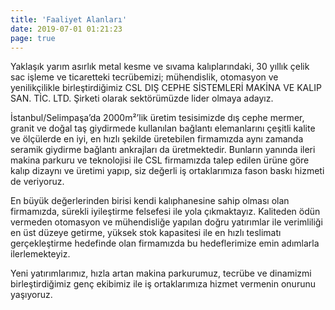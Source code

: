 ```yaml
---
title: 'Faaliyet Alanları'
date: 2019-07-01 01:21:23
page: true
---
```


Yaklaşık yarım asırlık metal kesme ve sıvama kalıplarındaki, 30 yıllık çelik sac işleme ve ticaretteki tecrübemizi; mühendislik, otomasyon ve yenilikçilikle birleştirdiğimiz CSL DIŞ CEPHE SİSTEMLERİ MAKİNA VE KALIP SAN. TİC. LTD. Şirketi olarak sektörümüzde lider olmaya adayız.


İstanbul/Selimpaşa’da 2000m²’lik üretim tesisimizde dış cephe mermer, granit ve doğal taş giydirmede kullanılan bağlantı elemanlarını çeşitli kalite ve ölçülerde en iyi, en hızlı şekilde üretebilen firmamızda aynı zamanda seramik giydirme bağlantı ankrajları da üretmektedir. Bunların yanında ileri makina parkuru ve teknolojisi ile CSL firmamızda talep edilen ürüne göre kalıp dizaynı ve üretimi yapıp, siz değerli iş ortaklarımıza fason baskı hizmeti de veriyoruz.


En büyük değerlerinden birisi kendi kalıphanesine sahip olması olan firmamızda, sürekli iyileştirme felsefesi ile yola çıkmaktayız. Kaliteden ödün vermeden otomasyon ve mühendisliğe yapılan doğru yatırımlar ile verimliliği en üst düzeye getirme, yüksek stok kapasitesi ile en hızlı teslimatı gerçekleştirme hedefinde olan firmamızda bu hedeflerimize emin adımlarla ilerlemekteyiz.


Yeni yatırımlarımız, hızla artan makina parkurumuz, tecrübe ve dinamizmi birleştirdiğimiz genç ekibimiz ile iş ortaklarımıza hizmet vermenin onurunu yaşıyoruz.

